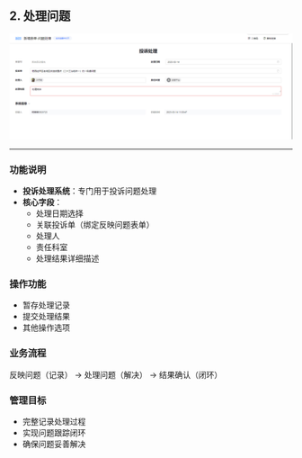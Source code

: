 ## 2. 处理问题

![处理问题](./imgs/clwt.png)

---

### 功能说明
- **投诉处理系统**：专门用于投诉问题处理
- **核心字段**：
  - 处理日期选择
  - 关联投诉单（绑定反映问题表单）
  - 处理人
  - 责任科室
  - 处理结果详细描述

### 操作功能
- 暂存处理记录
- 提交处理结果
- 其他操作选项

### 业务流程
反映问题（记录） → 处理问题（解决） → 结果确认（闭环）

### 管理目标
- 完整记录处理过程
- 实现问题跟踪闭环
- 确保问题妥善解决